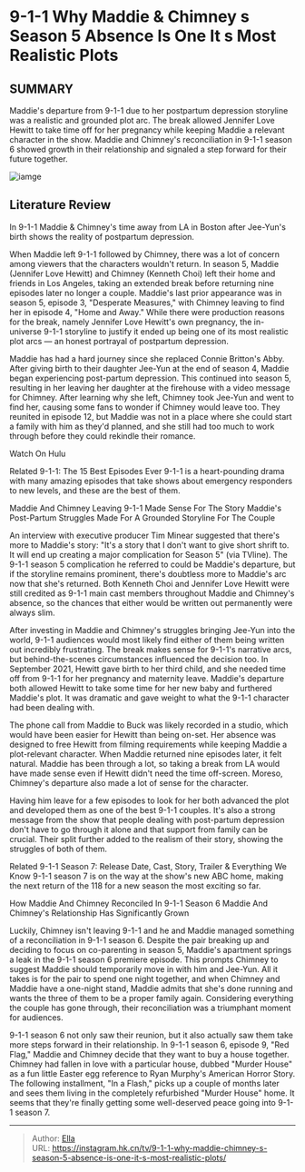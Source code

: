 # 9-1-1 Why Maddie &amp; Chimney s Season 5 Absence Is One It s Most Realistic Plots


## SUMMARY 



Maddie&#39;s departure from 9-1-1 due to her postpartum depression storyline was a realistic and grounded plot arc.   The break allowed Jennifer Love Hewitt to take time off for her pregnancy while keeping Maddie a relevant character in the show.   Maddie and Chimney&#39;s reconciliation in 9-1-1 season 6 showed growth in their relationship and signaled a step forward for their future together.  

![iamge](https://static1.srcdn.com/wordpress/wp-content/uploads/2023/06/maddie-and-chimney-9-1-1.jpg)

## Literature Review
In 9-1-1 Maddie &amp; Chimney&#39;s time away from LA in Boston after Jee-Yun&#39;s birth shows the reality of postpartum depression.




When Maddie left 9-1-1 followed by Chimney, there was a lot of concern among viewers that the characters wouldn&#39;t return. In season 5, Maddie (Jennifer Love Hewitt) and Chimney (Kenneth Choi) left their home and friends in Los Angeles, taking an extended break before returning nine episodes later no longer a couple. Maddie&#39;s last prior appearance was in season 5, episode 3, &#34;Desperate Measures,&#34; with Chimney leaving to find her in episode 4, &#34;Home and Away.&#34; While there were production reasons for the break, namely Jennifer Love Hewitt&#39;s own pregnancy, the in-universe 9-1-1 storyline to justify it ended up being one of its most realistic plot arcs — an honest portrayal of postpartum depression.




Maddie has had a hard journey since she replaced Connie Britton&#39;s Abby. After giving birth to their daughter Jee-Yun at the end of season 4, Maddie began experiencing post-partum depression. This continued into season 5, resulting in her leaving her daughter at the firehouse with a video message for Chimney. After learning why she left, Chimney took Jee-Yun and went to find her, causing some fans to wonder if Chimney would leave too. They reunited in episode 12, but Maddie was not in a place where she could start a family with him as they&#39;d planned, and she still had too much to work through before they could rekindle their romance.

Watch On Hulu

Related   9-1-1: The 15 Best Episodes Ever   9-1-1 is a heart-pounding drama with many amazing episodes that take shows about emergency responders to new levels, and these are the best of them.    


 Maddie And Chimney Leaving 9-1-1 Made Sense For The Story 
Maddie&#39;s Post-Partum Struggles Made For A Grounded Storyline For The Couple
          




An interview with executive producer Tim Minear suggested that there&#39;s more to Maddie&#39;s story: &#34;It&#39;s a story that I don&#39;t want to give short shrift to. It will end up creating a major complication for Season 5&#34; (via TVline). The 9-1-1 season 5 complication he referred to could be Maddie&#39;s departure, but if the storyline remains prominent, there&#39;s doubtless more to Maddie&#39;s arc now that she&#39;s returned. Both Kenneth Choi and Jennifer Love Hewitt were still credited as 9-1-1 main cast members throughout Maddie and Chimney&#39;s absence, so the chances that either would be written out permanently were always slim.

After investing in Maddie and Chimney&#39;s struggles bringing Jee-Yun into the world, 9-1-1 audiences would most likely find either of them being written out incredibly frustrating. The break makes sense for 9-1-1&#39;s narrative arcs, but behind-the-scenes circumstances influenced the decision too. In September 2021, Hewitt gave birth to her third child, and she needed time off from 9-1-1 for her pregnancy and maternity leave. Maddie&#39;s departure both allowed Hewitt to take some time for her new baby and furthered Maddie&#39;s plot. It was dramatic and gave weight to what the 9-1-1 character had been dealing with.





 

The phone call from Maddie to Buck was likely recorded in a studio, which would have been easier for Hewitt than being on-set. Her absence was designed to free Hewitt from filming requirements while keeping Maddie a plot-relevant character. When Maddie returned nine episodes later, it felt natural. Maddie has been through a lot, so taking a break from LA would have made sense even if Hewitt didn&#39;t need the time off-screen. Moreso, Chimney&#39;s departure also made a lot of sense for the character.

Having him leave for a few episodes to look for her both advanced the plot and developed them as one of the best 9-1-1 couples. It&#39;s also a strong message from the show that people dealing with post-partum depression don&#39;t have to go through it alone and that support from family can be crucial. Their split further added to the realism of their story, showing the struggles of both of them.




Related   9-1-1 Season 7: Release Date, Cast, Story, Trailer &amp; Everything We Know   9-1-1 season 7 is on the way at the show&#39;s new ABC home, making the next return of the 118 for a new season the most exciting so far.    



 How Maddie And Chimney Reconciled In 9-1-1 Season 6 
Maddie And Chimney&#39;s Relationship Has Significantly Grown
   

Luckily, Chimney isn&#39;t leaving 9-1-1 and he and Maddie managed something of a reconciliation in 9-1-1 season 6. Despite the pair breaking up and deciding to focus on co-parenting in season 5, Maddie&#39;s apartment springs a leak in the 9-1-1 season 6 premiere episode. This prompts Chimney to suggest Maddie should temporarily move in with him and Jee-Yun. All it takes is for the pair to spend one night together, and when Chimney and Maddie have a one-night stand, Maddie admits that she&#39;s done running and wants the three of them to be a proper family again. Considering everything the couple has gone through, their reconciliation was a triumphant moment for audiences.




9-1-1 season 6 not only saw their reunion, but it also actually saw them take more steps forward in their relationship. In 9-1-1 season 6, episode 9, &#34;Red Flag,&#34; Maddie and Chimney decide that they want to buy a house together. Chimney had fallen in love with a particular house, dubbed &#34;Murder House&#34; as a fun little Easter egg reference to Ryan Murphy&#39;s American Horror Story. The following installment, &#34;In a Flash,&#34; picks up a couple of months later and sees them living in the completely refurbished &#34;Murder House&#34; home. It seems that they&#39;re finally getting some well-deserved peace going into 9-1-1 season 7.



---

> Author: [Ella](https://instagram.hk.cn/)  
> URL: https://instagram.hk.cn/tv/9-1-1-why-maddie-chimney-s-season-5-absence-is-one-it-s-most-realistic-plots/  

